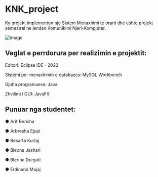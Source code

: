 # KNK_project

Ky projekt implementon nje Sistem Menaxhimi te orarit dhe eshte projekt semestral ne lenden Komunikimi Njeri-Kompjuter.

![image](https://user-images.githubusercontent.com/93947087/169713374-bbc632ec-b853-4ff8-a123-0af62d186901.png)

## Veglat e perrdorura per realizimin e projektit:

Editori: Eclipse IDE - 2022

Sistemi per menaxhimin e databazes: MySQL Workbench

Gjuha programuese: Java

Zhvilimi i GUI: JavaFX


## Punuar nga studentet:

●  Arif Berisha

●  Arbresha Ejupi

●  Besarta Kurtaj

●  Bleona Jashari

●  Blerina Durguti

●  Erdinand Mujaj
